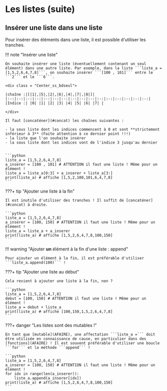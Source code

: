 # Les listes (suite)



## Insérer une liste dans une liste

Pour insérer des éléments dans une liste, il est possible d'utiliser les tranches. <!--Lire et bien travailler les exemples suivants afin de bien les comprendre.-->

!!! note "Insérer une liste"

	On souhaite insérer une liste (éventuellement contenant un seul élément) dans une autre liste. Par exemple, dans la liste ```liste_a = [1,5,2,6,4,7,8]```, on souhaite insérer ```[100 , 101]``` entre le ```2``` et le ```6```.

	<div class = "Center_ss_bdseul">
	
	|chaîne :|[|1|,|5|,|2|,|6|,|4|,|7|,|8|]|
	|:-:|:-:|:-:|:-:|:-:|:-:|:-:|:-:|:-:|:-:|:-:|:-:|:-:|:-:|:-:|:-:|
	|Indice :| |0| |1| |2| |3| |4| |5| |6| |7| |

	</div>

	Il faut [concaténer](#concat) les chaînes suivantes :
	
	- la sous liste dont les indices commencent à 0 et sont **strictement inférieur à 3** (Faite attention à ce dernier point !!!)
	- la liste que l'on souhaite insérer
	- la sous liste dont les indices vont de l'indice 3 jusqu'au dernier
	

	```python
	liste_a = [1,5,2,6,4,7,8]
	a_inserer = [100 , 101] # ATTENTION il faut une liste ! Même pour un élément !
	liste_a = liste_a[0:3] + a_inserer + liste_a[3:]
	print(liste_a) # affiche [1,5,2,100,101,6,4,7,8]
	```

???+ tip "Ajouter une liste à la fin"

	Il est inutile d'utiliser des tranches ! Il suffit de [concaténer](#concat) à droite.

	```python
	liste_a = [1,5,2,6,4,7,8]
	a_inserer = [100, 150] # ATTENTION il faut une liste ! Même pour un élément !
	liste_a = liste_a + a_inserer
	print(liste_a) # affiche [1,5,2,6,4,7,8,100,150]
	```

!!! warning "Ajouter **un** élément à la fin d'une liste : append"

    Pour ajouter un élément à la fin, il est préférable d'utiliser ```liste_a.append(100)``` !

???+ tip "Ajouter une liste au début"

	Cela revient à ajouter une liste à la fin, non ?

	```python
	liste_a = [1,5,2,6,4,7,8]
	debut = [100, 150] # ATTENTION il faut une liste ! Même pour un élément !
	liste_a = debut + liste_a
	print(liste_a) # affiche [100,150,1,5,2,6,4,7,8]
	```

???+ danger "Les listes sont des mutables !"

    En tant que [mutable](AFAIRE), une affectation ```liste_a =``` doit être utilisée en connaissance de cause, en particulier dans des [fonctions](AFAIRE) ! Il est souvent préférable d'utiliser une boucle ```for``` et la méthode ```append``` !

	```python
	liste_a = [1,5,2,6,4,7,8]
	a_inserer = [100, 150] # ATTENTION il faut une liste ! Même pour un élément !
    for idx in range(len(a_inserer)):
	    liste_a.append(a_inserer[idx])
	print(liste_a) # affiche [1,5,2,6,4,7,8,100,150]
	```